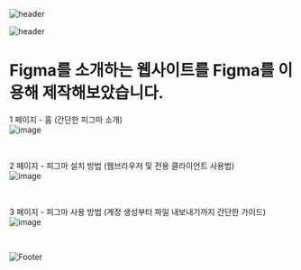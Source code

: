 ![header](https://capsule-render.vercel.app/api?type=wave&color=auto&height=150&section=header&text=20230912%20report&fontSize=50)

![header](https://capsule-render.vercel.app/api?type=shark&color=auto&height=100&section=header&text=Figma로%20페이지%203개%20기획하기&fontSize=40)

# Figma를 소개하는 웹사이트를 Figma를 이용해 제작해보았습니다.

1 페이지 - 홈 (간단한 피그마 소개)
<br>
![image](https://github.com/baesub/Tue_Report/assets/113866062/8eecc3b3-465b-4e58-9fb3-e96946f0da10)

<br>


2 페이지 - 피그마 설치 방법 (웹브라우저 및 전용 클라이언트 사용법)
<br>
![image](https://github.com/baesub/Tue_Report/assets/113866062/c9d01679-6a91-4aab-8c2c-9ad7f96d4d1b)

<br>


3 페이지 - 피그마 사용 방법 (계정 생성부터 파일 내보내기까지 간단한 가이드)
<br>
![image](https://github.com/baesub/Tue_Report/assets/113866062/52755e3f-bf83-457e-a1b7-ce229d546001)

<br>


![Footer](https://capsule-render.vercel.app/api?type=waving&color=auto&height=200&section=footer)
